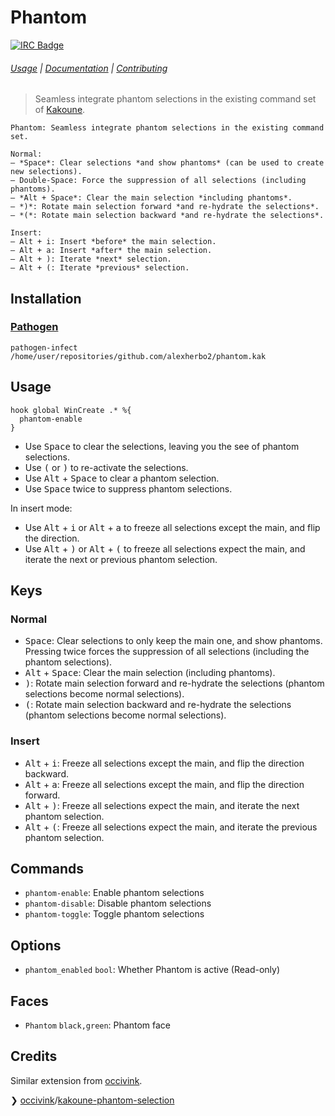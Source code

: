 # Phantom

[![IRC Badge]][IRC]

###### [Usage] | [Documentation] | [Contributing]

> Seamless integrate phantom selections in the existing command set of [Kakoune].

``` asciidoc
Phantom: Seamless integrate phantom selections in the existing command set.

Normal:
– *Space*: Clear selections *and show phantoms* (can be used to create new selections).
– Double-Space: Force the suppression of all selections (including phantoms).
– *Alt + Space*: Clear the main selection *including phantoms*.
– *)*: Rotate main selection forward *and re-hydrate the selections*.
– *(*: Rotate main selection backward *and re-hydrate the selections*.

Insert:
– Alt + i: Insert *before* the main selection.
– Alt + a: Insert *after* the main selection.
– Alt + ): Iterate *next* selection.
– Alt + (: Iterate *previous* selection.
```

## Installation

### [Pathogen]

``` kak
pathogen-infect /home/user/repositories/github.com/alexherbo2/phantom.kak
```

## Usage

``` kak
hook global WinCreate .* %{
  phantom-enable
}
```

- Use <kbd>Space</kbd> to clear the selections, leaving you the see of phantom selections.
- Use <kbd>(</kbd> or <kbd>)</kbd> to re-activate the selections.
- Use <kbd>Alt</kbd> + <kbd>Space</kbd> to clear a phantom selection.
- Use <kbd>Space</kbd> twice to suppress phantom selections.

In insert mode:

- Use <kbd>Alt</kbd> + <kbd>i</kbd> or <kbd>Alt</kbd> + <kbd>a</kbd> to freeze all selections except the main, and flip the direction.
- Use <kbd>Alt</kbd> + <kbd>)</kbd> or <kbd>Alt</kbd> + <kbd>(</kbd> to freeze all selections expect the main, and iterate the next or previous phantom selection.

## Keys

### Normal

- <kbd>Space</kbd>: Clear selections to only keep the main one, and show phantoms.  Pressing twice forces the suppression of all selections (including the phantom selections).
- <kbd>Alt</kbd> + <kbd>Space</kbd>: Clear the main selection (including phantoms).
- <kbd>)</kbd>: Rotate main selection forward and re-hydrate the selections (phantom selections become normal selections).
- <kbd>(</kbd>: Rotate main selection backward and re-hydrate the selections (phantom selections become normal selections).

### Insert

- <kbd>Alt</kbd> + <kbd>i</kbd>: Freeze all selections except the main, and flip the direction backward.
- <kbd>Alt</kbd> + <kbd>a</kbd>: Freeze all selections except the main, and flip the direction forward.
- <kbd>Alt</kbd> + <kbd>)</kbd>: Freeze all selections expect the main, and iterate the next phantom selection.
- <kbd>Alt</kbd> + <kbd>(</kbd>: Freeze all selections expect the main, and iterate the previous phantom selection.

## Commands

- `phantom-enable`: Enable phantom selections
- `phantom-disable`: Disable phantom selections
- `phantom-toggle`: Toggle phantom selections

## Options

- `phantom_enabled` `bool`: Whether Phantom is active (Read-only)

## Faces

- `Phantom` `black,green`: Phantom face

## Credits

Similar extension from [occivink].

❯ [occivink]/[kakoune-phantom-selection]

[Kakoune]: https://kakoune.org
[IRC]: https://webchat.freenode.net?channels=kakoune
[IRC Badge]: https://img.shields.io/badge/IRC-%23kakoune-blue.svg
[Usage]: #usage
[Documentation]: #keys
[Contributing]: CONTRIBUTING
[Pathogen]: https://github.com/alexherbo2/pathogen.kak
[occivink]: https://github.com/occivink
[kakoune-phantom-selection]: https://github.com/occivink/kakoune-phantom-selection
